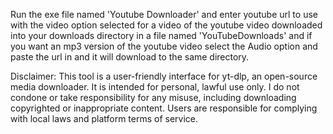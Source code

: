 Run the exe file named 'Youtube Downloader' and enter youtube url to use with the video option selected for a video of the youtube video downloaded into your downloads directory in a file named 'YouTubeDownloads' and if you want an mp3 version of the youtube video select the Audio option and paste the url in and it will download to the same directory.



Disclaimer: 
This tool is a user-friendly interface for yt-dlp, an open-source media downloader. It is intended for personal, lawful use only. I do not condone or take responsibility for any misuse, including downloading copyrighted or inappropriate content. Users are responsible for complying with local laws and platform terms of service.
